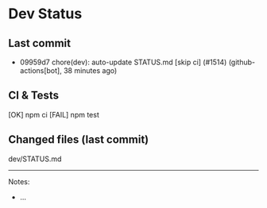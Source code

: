 # Dev Status

## Last commit
- 09959d7 chore(dev): auto-update STATUS.md [skip ci] (#1514) (github-actions[bot], 38 minutes ago)
## CI & Tests
[OK] npm ci
[FAIL] npm test

## Changed files (last commit)
dev/STATUS.md

---
Notes:
- ...
